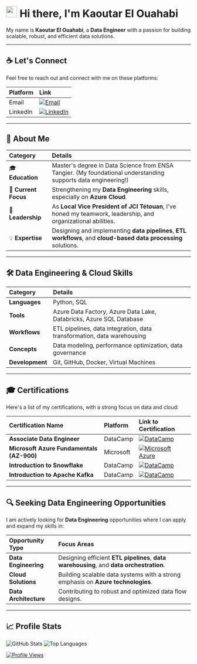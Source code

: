 # <img src="https://media.giphy.com/media/hvRJCLFzcasrR4ia7z/giphy.gif" width="30px"> Hi there, I'm Kaoutar El Ouahabi

My name is **Kaoutar El Ouahabi**, a **Data Engineer** with a passion for building scalable, robust, and efficient data solutions.

---

## ☕ Let's Connect

Feel free to reach out and connect with me on these platforms:

| Platform | Link                                                                                                                              |
| :------- | :-------------------------------------------------------------------------------------------------------------------------------- |
| Email    | [![Email](https://img.shields.io/badge/Email-kaoutar.elouahabi.de@gmail.com-red?style=for-the-badge&logo=gmail&logoColor=white)](mailto:kaoutar.elouahabi.de@gmail.com) |
| LinkedIn | [![LinkedIn](https://img.shields.io/badge/LinkedIn-0077B5?style=for-the-badge&logo=linkedin&logoColor=white)](https://www.linkedin.com/in/kaoutarelouahabi/) |

---

## 🚀 About Me

| Category           | Details                                                                                                     |
| :----------------- | :---------------------------------------------------------------------------------------------------------- |
| 🎓 **Education** | Master's degree in Data Science from ENSA Tangier. (My foundational understanding supports data engineering!) |
| 🌱 **Current Focus** | Strengthening my **Data Engineering** skills, especially on **Azure Cloud**.                                |
| 🌟 **Leadership** | As **Local Vice President of JCI Tétouan**, I've honed my teamwork, leadership, and organizational abilities. |
| 💡 **Expertise** | Designing and implementing **data pipelines**, **ETL workflows**, and **cloud-based data processing** solutions.                           |

---

## 🛠️ Data Engineering & Cloud Skills

| Category     | Details                                                                 |
| :----------- | :---------------------------------------------------------------------- |
| **Languages**| Python, SQL                                                             |
| **Tools** | Azure Data Factory, Azure Data Lake, Databricks, Azure SQL Database     |
| **Workflows**| ETL pipelines, data integration, data transformation, data warehousing  |
| **Concepts** | Data modeling, performance optimization, data governance                |
| **Development**| Git, GitHub, Docker, Virtual Machines                                   |

---

## 🎓 Certifications

Here's a list of my certifications, with a strong focus on data and cloud:

| Certification Name                           | Platform   | Link to Certification                                                                                                                                                                           |
| :------------------------------------------- | :--------- | :-------------------------------------------------------------------------------------------------------------------------------------------------------------------------------------- |
| **Associate Data Engineer** | DataCamp   | [![DataCamp](https://img.shields.io/badge/DataCamp-0366D6?style=for-the-badge&logo=datacamp&logoColor=white)](https://www.datacamp.com/completed/statement-of-accomplishment/track/95629bf8332abb4a27b370e2872d13344052472c)     |
| **Microsoft Azure Fundamentals (AZ-900)** | Microsoft  | [![Microsoft Azure](https://img.shields.io/badge/Microsoft%20Azure-0078D4?style=for-the-badge&logo=microsoft-azure&logoColor=white)](https://www.datacamp.com/completed/statement-of-accomplishment/track/ded4553ea79b403fffaacc72b41e3bbc5278aa8a) |
| **Introduction to Snowflake** | DataCamp   | [![DataCamp](https://img.shields.io/badge/DataCamp-0366D6?style=for-the-badge&logo=datacamp&logoColor=white)](https://www.datacamp.com/completed/statement-of-accomplishment/course/182956ce1781c16a730a3a7c4bd8dfab49a08951)     |
| **Introduction to Apache Kafka** | DataCamp   | [![DataCamp](https://img.shields.io/badge/DataCamp-0366D6?style=for-the-badge&logo=datacamp&logoColor=white)](https://www.datacamp.com/completed/statement-of-accomplishment/course/4f8eb648b7158b974edc295e873f76008349d44a)     |

---

## 🔍 Seeking Data Engineering Opportunities

I am actively looking for **Data Engineering** opportunities where I can apply and expand my skills in:

| Opportunity Type    | Focus Areas                                          |
| :------------------ | :--------------------------------------------------- |
| **Data Engineering**| Designing efficient **ETL pipelines**, **data warehousing**, and **data orchestration**. |
| **Cloud Solutions** | Building scalable data systems with a strong emphasis on **Azure technologies**.   |
| **Data Architecture**| Contributing to robust and optimized data flow designs. |

---

## 📈 Profile Stats

<img src="https://github-readme-stats.vercel.app/api?username=KaoutarElOuahabi&show_icons=true&theme=dark" alt="GitHub Stats" />

<img src="https://github-readme-stats.vercel.app/api/top-langs/?username=KaoutarElOuahabi&layout=compact&theme=dark" alt="Top Languages" />

[![Profile Views](https://komarev.com/ghpvc/?username=KaoutarElOuahabi&style=for-the-badge&color=blue)](https://github.com/KaoutarElOuahabi)
